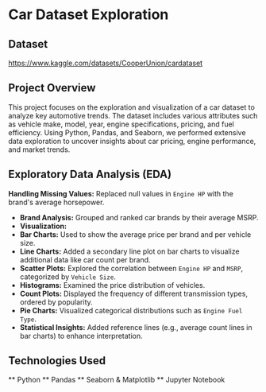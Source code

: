 # Car Dataset Exploration

## Dataset
https://www.kaggle.com/datasets/CooperUnion/cardataset

## Project Overview
This project focuses on the exploration and visualization of a car dataset to analyze key automotive trends. The dataset includes various attributes such as vehicle make, model, year, engine specifications, pricing, and fuel efficiency. Using Python, Pandas, and Seaborn, we performed extensive data exploration to uncover insights about car pricing, engine performance, and market trends.

## Exploratory Data Analysis (EDA)
**Handling Missing Values:** Replaced null values in `Engine HP` with the brand's average horsepower.
- **Brand Analysis:** Grouped and ranked car brands by their average MSRP.
- **Visualization:**
- **Bar Charts:** Used to show the average price per brand and per vehicle size.
- **Line Charts:** Added a secondary line plot on bar charts to visualize additional data like car count per brand.
- **Scatter Plots:** Explored the correlation between `Engine HP` and `MSRP`, categorized by `Vehicle Size`.
- **Histograms:** Examined the price distribution of vehicles.
- **Count Plots:** Displayed the frequency of different transmission types, ordered by popularity.
- **Pie Charts:** Visualized categorical distributions such as `Engine Fuel Type`.
- **Statistical Insights:** Added reference lines (e.g., average count lines in bar charts) to enhance interpretation.

## Technologies Used
** Python
** Pandas
** Seaborn & Matplotlib
** Jupyter Notebook

